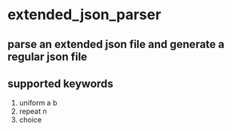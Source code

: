 # extended_json_parser
## parse an extended json file and generate a regular json file
## supported keywords
1. uniform a b
2. repeat n
3. choice
